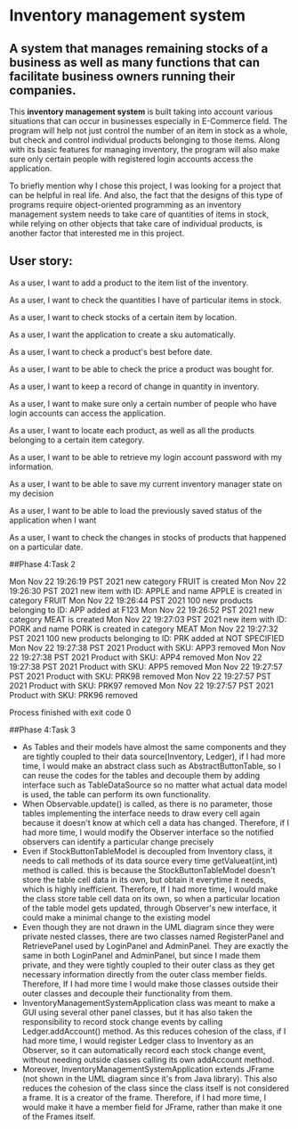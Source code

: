 # Inventory management system

## A system that manages remaining stocks of a business as well as many functions that can facilitate business owners running their companies.





This **inventory management system** is built taking into account various situations that can occur in businesses especially in E-Commerce field.
The program will help not just control the number of an item in stock as a whole, but check and control individual products belonging to those items.
Along with its basic features for managing inventory, the program will also make sure only certain people with registered login accounts access the application.

To briefly mention why I chose this project, I was looking for a project that can be helpful in real life. And also, the fact that the designs of this type of programs 
require object-oriented programming as an inventory management system needs to take care of quantities of items in stock, while relying on other objects 
that take care of  individual products, is another factor that interested me in this project.








## User story:
As a user, I want to add a product to the item list of the inventory.

As a user, I want to check the quantities I have of  particular items in stock.

As a user, I want to check stocks of a certain item by location.

As a user, I want the application to create a sku automatically.

As a user, I want to check a product's best before date.

As a user, I want to be able to check the price a product was bought for.

As a user, I want to keep a record of change in quantity in inventory.

As a user, I want to make sure only a certain number of people who have login accounts can access the application.

As a user, I want to locate each product, as well as all the products belonging to a certain item category.

As a user, I want to be able to retrieve my login account password with my information.

As a user, I want to be able to save my current inventory manager state on my decision

As a user, I want to be able to load the previously saved status of the application when I want

As a user, I want to check the changes in stocks of products that happened on a particular date.


##Phase 4:Task 2

Mon Nov 22 19:26:19 PST 2021
new category FRUIT is created
Mon Nov 22 19:26:30 PST 2021
new item with ID: APPLE and name APPLE is created in category FRUIT
Mon Nov 22 19:26:44 PST 2021
100 new products belonging to ID: APP added at F123
Mon Nov 22 19:26:52 PST 2021
new category MEAT is created
Mon Nov 22 19:27:03 PST 2021
new item with ID: PORK and name PORK is created in category MEAT
Mon Nov 22 19:27:32 PST 2021
100 new products belonging to ID: PRK added at NOT SPECIFIED
Mon Nov 22 19:27:38 PST 2021
Product with SKU: APP3 removed
Mon Nov 22 19:27:38 PST 2021
Product with SKU: APP4 removed
Mon Nov 22 19:27:38 PST 2021
Product with SKU: APP5 removed
Mon Nov 22 19:27:57 PST 2021
Product with SKU: PRK98 removed
Mon Nov 22 19:27:57 PST 2021
Product with SKU: PRK97 removed
Mon Nov 22 19:27:57 PST 2021
Product with SKU: PRK96 removed

Process finished with exit code 0


##Phase 4:Task 3

- As Tables and their models have almost the same components and they are tightly coupled to their data source(Inventory, Ledger), if I had more time, I would make an abstract class
such as AbstractButtonTable, so I can reuse the codes for the tables and decouple them by adding interface such as TableDataSource so no matter what actual data model is used, the table can perform its own functionality.
- When Observable.update() is called, as there is no parameter, those tables implementing the interface needs to draw every cell again because it doesn't know at which cell a data has changed.
Therefore, if I had more time, I would modify the Observer interface so the notified observers can identify a particular change precisely
- Even if StockButtonTableModel is decoupled from Inventory class, it needs to call methods of its data source every time getValueat(int,int) method is called.
this is because the StockButtonTableModel doesn't store the table cell data in its own, but obtain it everytime it needs, which is highly inefficient.
Therefore, If I had more time, I would make the class store table cell data on its own, so when a particular location of the table model gets updated,
through Observer's new interface, it could make a minimal change to the existing model
- Even though they are not drawn in the UML diagram since they were private nested classes,
there are two classes named RegisterPanel and RetrievePanel used by LoginPanel and AdminPanel.
They are exactly the same in both LoginPanel and AdminPanel, but since I made them private, and
they were tightly coupled to their outer class as they get necessary information directly from the outer class member fields.
Therefore, If I had more time I would make those classes outside their outer classes and decouple their functionality from them.
- InventoryManagementSystemApplication class was meant to make a GUI using several other panel classes, but it has also taken the responsibility to record stock change events by calling Ledger.addAccount() method.
As this reduces cohesion of the class, if I had more time, I would register Ledger class to Inventory as an Observer,
so it can automatically record each stock change event, without needing outside classes calling its own addAccount method.
- Moreover, InventoryManagementSystemApplication extends JFrame (not shown in the UML diagram since it's from Java library).
This also reduces the cohesion of the class since the class itself is not considered a frame. It is a creator of the frame.
Therefore, if I had more time, I would make it have a member field for JFrame, rather than make it one of the Frames itself.

